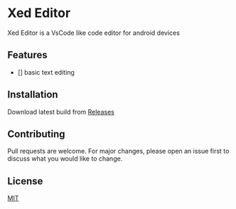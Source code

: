 # Xed Editor

Xed Editor is a VsCode like code editor for android devices 

## Features
- [] basic text editing

## Installation

Download latest build
from [Releases](https://github.com/RohitKushvaha01/Xed-Editor/releases)


## Contributing

Pull requests are welcome. For major changes, please open an issue first
to discuss what you would like to change.



## License

[MIT](https://choosealicense.com/licenses/mit/)
